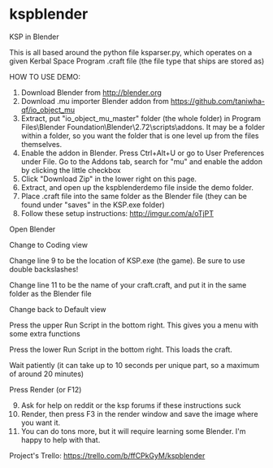 kspblender
==========

KSP in Blender

This is all based around the python file ksparser.py, which operates on a given Kerbal Space Program .craft file
(the file type that ships are stored as)

HOW TO USE DEMO:

1. Download Blender from http://blender.org
2. Download .mu importer Blender addon from https://github.com/taniwha-qf/io_object_mu
3. Extract, put "io\_object\_mu\_master" folder (the whole folder) in Program Files\Blender Foundation\Blender\2.72\scripts\addons. It may be a folder within a folder, so you want the folder that is one level up from the files themselves.
4. Enable the addon in Blender. Press Ctrl+Alt+U or go to User Preferences under File. Go to the Addons tab, search for "mu" and enable the addon by clicking the little checkbox
5. Click "Download Zip" in the lower right on this page.
6. Extract, and open up the kspblenderdemo file inside the demo folder.
7. Place .craft file into the same folder as the Blender file (they can be found under "saves" in the KSP.exe folder)
8. Follow these setup instructions: http://imgur.com/a/oTjPT

Open Blender

Change to Coding view

Change line 9 to be the location of KSP.exe (the game). Be sure to use double backslashes!

Change line 11 to be the name of your craft.craft, and put it in the same folder as the Blender file

Change back to Default view

Press the upper Run Script in the bottom right. This gives you a menu with some extra functions

Press the lower Run Script in the bottom right. This loads the craft.

Wait patiently (it can take up to 10 seconds per unique part, so a maximum of around 20 minutes)

Press Render (or F12)

9. Ask for help on reddit or the ksp forums if these instructions suck
10. Render, then press F3 in the render window and save the image where you want it.
11. You can do tons more, but it will require learning some Blender. I'm happy to help with that.

Project's Trello: https://trello.com/b/ffCPkGyM/kspblender
